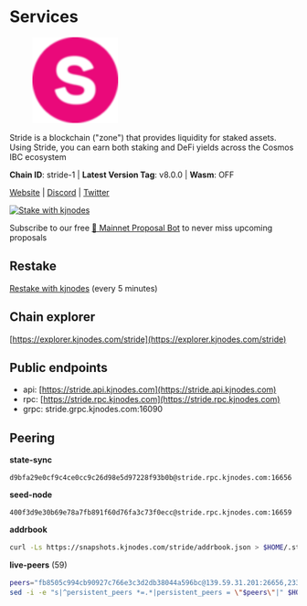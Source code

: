 # Services

<figure><img src="https://raw.githubusercontent.com/kj89/cosmos-images/main/logos/stride.png" width="150" alt=""><figcaption></figcaption></figure>

Stride is a blockchain ("zone") that provides liquidity for staked assets.  Using Stride, you can earn both staking and DeFi yields across the Cosmos IBC ecosystem

**Chain ID**: stride-1 | **Latest Version Tag**: v8.0.0 | **Wasm**: OFF

[Website](https://stride.zone) | [Discord](https://discord.gg/mzQZ8dAE7u) | [Twitter](https://twitter.com/stride_zone)

[![Stake with kjnodes](https://i.ibb.co/cr44Q8j/button-stake-with-kjnodes.png)](https://restake.app/stride/stridevaloper1j8gkhtllnp252l6g6zwzea30e7pvzqttr9768n)

Subscribe to our free [🤖 Mainnet Proposal Bot](https://t.me/kjnodes_proposal_bot) to never miss upcoming proposals

## Restake

[Restake with kjnodes](https://restake.app/stride/stridevaloper1j8gkhtllnp252l6g6zwzea30e7pvzqttr9768n) (every 5 minutes)
## Chain explorer
[https://explorer.kjnodes.com/stride](https://explorer.kjnodes.com/stride)

## Public endpoints

* api: [https://stride.api.kjnodes.com](https://stride.api.kjnodes.com)
* rpc: [https://stride.rpc.kjnodes.com](https://stride.rpc.kjnodes.com)
* grpc: stride.grpc.kjnodes.com:16090

## Peering

**state-sync**

```text
d9bfa29e0cf9c4ce0cc9c26d98e5d97228f93b0b@stride.rpc.kjnodes.com:16656
```

**seed-node**

```text
400f3d9e30b69e78a7fb891f60d76fa3c73f0ecc@stride.rpc.kjnodes.com:16659
```

**addrbook**
```bash
curl -Ls https://snapshots.kjnodes.com/stride/addrbook.json > $HOME/.stride/config/addrbook.json
```

**live-peers** (59)
```bash
peers="fb8505c994cb90927c766e3c3d2db38044a596bc@139.59.31.201:26656,233e06cfa51d53e186afe032e848f5c9f5cd4a01@83.171.248.3:26656,615ebc348998f7f050763dd0a9201e8f61e8fc07@35.210.78.199:26656,2254e6968e5c7ebc98ef5b79b388502fa44e10e1@5.161.134.44:26656,aa28a50f877a8d60c52f42d15d14ffa7ef8639c3@5.75.188.247:26639,3a75e5c30eb6b7f56fe3dbcc968abc44db569389@65.108.202.143:26656,463b1dc6903455575079572fb23407be586f2a4b@185.16.39.37:26656,a424cd8cc8d5fdb714d3d93daeb10509b28c7e27@85.214.29.87:26656,dfc62810eeaab86587b2975c79f3c12d4830652d@15.235.114.54:26656,fb24bc1de8c563e822897fba89bf150c602f3123@198.244.178.213:26656,2c1f55e905c7425f995947e2d600ca5ac863b8c1@15.235.53.91:13456,a3f95b0b15c31a68a7535f6068c4e14b95e90dcf@65.109.92.240:21016,6856de6f0c70a850db2b58deb43d568fced4a524@165.227.208.6:26656,e1b058e5cfa2b836ddaa496b10911da62dcf182e@138.201.8.248:26656,05eec003db41d7ff47a317ef59f83e31bdca23c3@78.107.234.44:26656,9ee75491e354965d8bfd8434aa093f8613bc1dce@65.108.238.103:12256,1483ddbd1ba369c01d5496877314ed1b09bd9cc3@65.21.189.221:12256,ea6a7b2f366bc343f0670f1673fd86001dd08eb0@65.108.122.246:26636,df43d9a9490495aa528431077b526eabeec46b52@95.217.197.100:26653,8ade90b45b991088c92e8583e8bc93589d6cd81e@84.244.95.247:26656,ad6700400ff6a76b442e96e772e1f1d641bd3560@34.170.13.86:26656,5383a21cf2d5e513aea2c3e430133f31aa2e5d00@138.201.32.103:26656,ade7d4d0009c7725ee991b8c40a7f646f76bf1e3@149.102.140.108:26656,04b797b5a56fb939a97a3c7d9c3230d09b85e8d7@93.189.30.118:26656,a7d96dc929824613315dcc1c90fee119f28cc51f@164.152.160.155:26656,44e797771bff124693e63a8ec331d42873cf2ae2@95.217.202.49:35656,68bde8241552dc0371050d1ab0c081a98c2f13e0@116.202.229.240:26656,005a2f2a92d5bbf5f9376a8d2bd8b1f7ec0e4bf2@35.224.198.112:26656,cd680cc992983e5c8244b5529034a2e362e7a6d3@93.159.134.157:26656,ed857708c330334e1e62751470d6ecddf0397459@65.109.69.59:12256,5093547fdf0430143ac66b4ee55d80e6542a6c10@217.174.247.163:26656,d2247f7b919f0781c90ee61958d7044665a22d38@169.155.44.213:26656,6831d67983cf5ebcb44da01737ccd6ccbd15c08e@193.70.47.90:12256,df3f533e6b9776c11f08da804edcb810cbdd2080@65.108.234.23:12256,e726816f42831689eab9378d5d577f1d06d25716@176.9.188.21:26656,e2edd2fcc4b165374eafe381e54b6787ebc5bd67@162.55.245.149:2030,87a7a8cc67967d0ede5d68a1477c44a40a8705f7@108.165.178.242:26653,d5035bd01baef508402b8649a33afc7b0fd190f1@141.95.72.74:24095,018d66466cfd907d5cc166ba3d5df8958c96e80a@149.56.36.205:26656,0198f6d3ebe7bed4d176558a2ce8d341531f3e7b@74.80.183.130:26653,722884e3add85791c34a0563253dc47901320878@65.108.238.61:36656,630f5f9f262099b5cd55715d7e3a3949bc02b94e@96.73.27.73:26656,471518432477e31ea348af246c0b54095d41352c@78.47.210.211:26656,950da031d9536b9fbd0e9f0c70d65740d11d0111@192.118.76.199:26626,d95477fd745d8a5e4b3d9052149d28a5dc447a88@35.206.158.54:26656,fbebe11a12def69c115c25b4bf871bc5976dfe50@65.109.59.118:26656,c757aa720f0e0e9eff500dd6ada332119ee75c33@65.109.106.169:26656,0393c19b176d1cf8bc560c5a8fa990301deb1a7e@95.217.126.187:26656,1ec2a654e00e22279ee50f13f074f2bce7218681@15.235.114.194:10156,f8e2f80a8c58e6f53cc4940f5f1eac55c9067480@35.213.184.121:26656,8fff37214fb0ef622f1c09dccb22d6321e004c3e@109.123.242.163:50056,d056dcd5ac8dddb23e2962a5ade6ee51f9bfd785@162.19.89.8:10456,cc35475fe1f7c345af0ea8a692f3b4b41c8f12a2@116.202.36.240:10156,ff8f29adcb3bd468136d49645dca3f1935750c58@174.83.6.129:26656,9854daeb5414cc415baaedc4cef000faf5e24f85@45.143.196.110:12256,a7b4cf6f65138ba61518c2c45402da32dc8e28b7@88.99.164.158:21016,d36ac7580cc8907a00b0add8c3b047caea6df4ed@107.155.67.202:26636,57bbce96dd84c0809f2ff1c9add9c972773544e4@50.19.73.241:26656,d9bfa29e0cf9c4ce0cc9c26d98e5d97228f93b0b@65.109.88.38:16656"
sed -i -e "s|^persistent_peers *=.*|persistent_peers = \"$peers\"|" $HOME/.stride/config/config.toml
```

